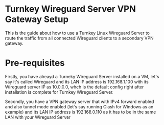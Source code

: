 # Turnkey Wireguard Server VPN Gateway Setup
This is the guide about how to use a Turnkey Linux Wireguard Server to route the traffic from all connected Wireguard clients to a secondary VPN gateway.

# Pre-requisites
Firstly, you have alreayd a Turneky Wireguard Server installed on a VM, let's say it's called Wireguard and its LAN IP address is 192.168.1.100 with its Wireguard server IP as 10.0.0.0, whch is the default config right after installation is complete for Turnkey Wireguard Server.

Secondly, you have a VPN gateway server that with IPv4 forward enabled and also tunnel mode enabled (let's say running Clash for Windows as an example) and its LAN IP address is 192.168.0.110 as it has to be in the same LAN with your Wireguard Server

